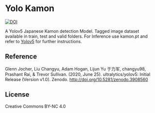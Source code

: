 # Yolo Kamon


[![DOI](https://zenodo.org/badge/277101233.svg)](https://zenodo.org/badge/latestdoi/277101233)



A Yolov5 Japanese Kamon detection Model.
Tagged image dataset available in train, test and valid folders.
For Inference use kamon.pt and refer to [Yolov5](https://github.com/ultralytics/yolov5)
for further instructions.


Reference
---

Glenn Jocher, Liu Changyu, Adam Hogan, Lijun Yu 于力军, changyu98, Prashant Rai, & Trevor Sullivan. (2020, June 25). ultralytics/yolov5: Initial Release (Version v1.0). Zenodo. http://doi.org/10.5281/zenodo.3908560


License
---

Creative Commons BY-NC 4.0



